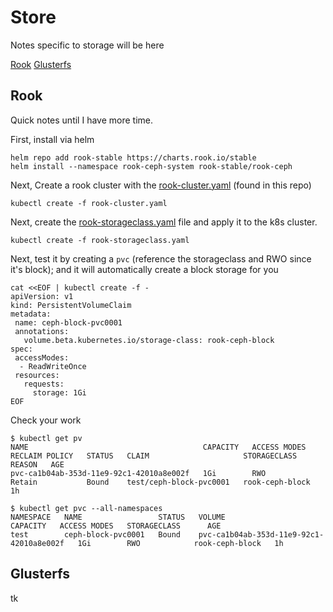 # Store

Notes specific to storage will be here

[Rook](#rook)
[Glusterfs](#glusterfs)

## Rook

Quick notes until I have more time.

First, install via helm

```
helm repo add rook-stable https://charts.rook.io/stable
helm install --namespace rook-ceph-system rook-stable/rook-ceph
```

Next, Create a rook cluster with the [rook-cluster.yaml](../examples/rook-cluster.yaml) (found in this repo)

```
kubectl create -f rook-cluster.yaml
```

Next, create the [rook-storageclass.yaml](../examples/rook-storageclass.yaml) file and apply it to the k8s cluster.

```
kubectl create -f rook-storageclass.yaml
```

Next, test it by creating a `pvc` (reference the storageclass and RWO since it's block); and it will automatically create a block storage for you

```
cat <<EOF | kubectl create -f -
apiVersion: v1
kind: PersistentVolumeClaim
metadata:
 name: ceph-block-pvc0001
 annotations:
   volume.beta.kubernetes.io/storage-class: rook-ceph-block
spec:
 accessModes:
  - ReadWriteOnce
 resources:
   requests:
     storage: 1Gi
EOF
```

Check your work

```
$ kubectl get pv
NAME                                       CAPACITY   ACCESS MODES   RECLAIM POLICY   STATUS   CLAIM                     STORAGECLASS      REASON   AGE
pvc-ca1b04ab-353d-11e9-92c1-42010a8e002f   1Gi        RWO            Retain           Bound    test/ceph-block-pvc0001   rook-ceph-block            1h

$ kubectl get pvc --all-namespaces 
NAMESPACE   NAME                 STATUS   VOLUME                                     CAPACITY   ACCESS MODES   STORAGECLASS      AGE
test        ceph-block-pvc0001   Bound    pvc-ca1b04ab-353d-11e9-92c1-42010a8e002f   1Gi        RWO            rook-ceph-block   1h
```

## Glusterfs

tk
